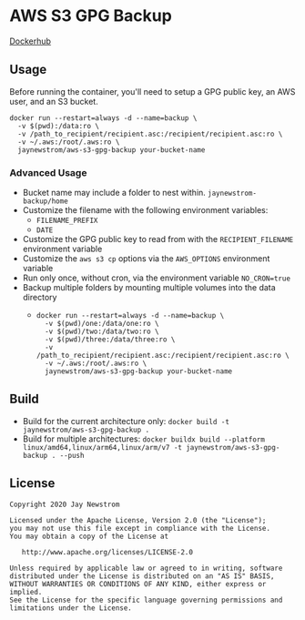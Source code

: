 # AWS S3 GPG Backup

[Dockerhub](https://hub.docker.com/r/jaynewstrom/aws-s3-gpg-backup)

## Usage
Before running the container, you'll need to setup a GPG public key, an AWS user, and an S3 bucket.

```shell script
docker run --restart=always -d --name=backup \
  -v $(pwd):/data:ro \
  -v /path_to_recipient/recipient.asc:/recipient/recipient.asc:ro \
  -v ~/.aws:/root/.aws:ro \
  jaynewstrom/aws-s3-gpg-backup your-bucket-name
```

### Advanced Usage

- Bucket name may include a folder to nest within. `jaynewstrom-backup/home`
- Customize the filename with the following environment variables:
  - `FILENAME_PREFIX`
  - `DATE`
- Customize the GPG public key to read from with the `RECIPIENT_FILENAME` environment variable
- Customize the `aws s3 cp` options via the `AWS_OPTIONS` environment variable
- Run only once, without cron, via the environment variable `NO_CRON=true`
- Backup multiple folders by mounting multiple volumes into the data directory
  - ```
    docker run --restart=always -d --name=backup \
      -v $(pwd)/one:/data/one:ro \
      -v $(pwd)/two:/data/two:ro \
      -v $(pwd)/three:/data/three:ro \
      -v /path_to_recipient/recipient.asc:/recipient/recipient.asc:ro \
      -v ~/.aws:/root/.aws:ro \
      jaynewstrom/aws-s3-gpg-backup your-bucket-name
    ```

## Build
 - Build for the current architecture only: `docker build -t jaynewstrom/aws-s3-gpg-backup .`
 - Build for multiple architectures: `docker buildx build --platform linux/amd64,linux/arm64,linux/arm/v7 -t jaynewstrom/aws-s3-gpg-backup . --push`

## License

    Copyright 2020 Jay Newstrom

    Licensed under the Apache License, Version 2.0 (the "License");
    you may not use this file except in compliance with the License.
    You may obtain a copy of the License at

       http://www.apache.org/licenses/LICENSE-2.0

    Unless required by applicable law or agreed to in writing, software
    distributed under the License is distributed on an "AS IS" BASIS,
    WITHOUT WARRANTIES OR CONDITIONS OF ANY KIND, either express or implied.
    See the License for the specific language governing permissions and
    limitations under the License.
